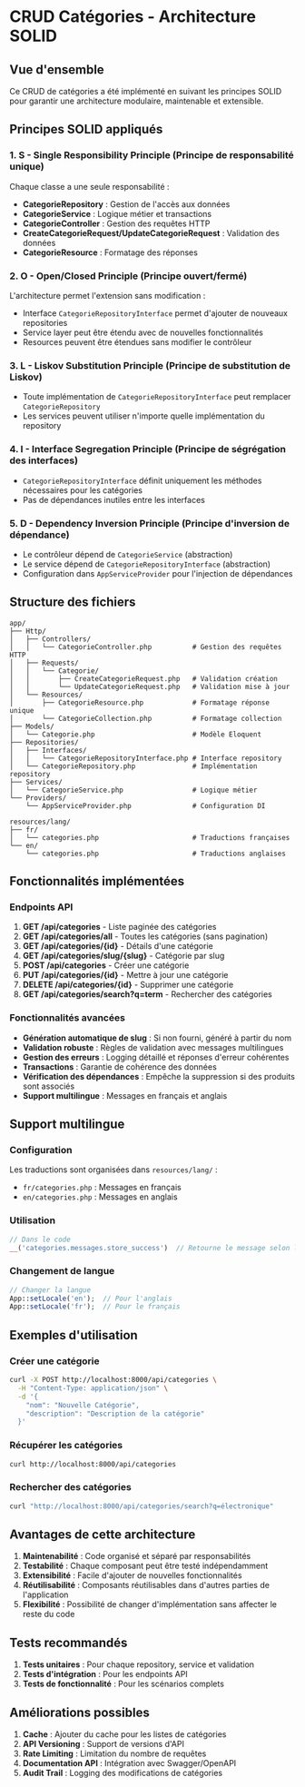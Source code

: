 # CRUD Catégories - Architecture SOLID

## Vue d'ensemble

Ce CRUD de catégories a été implémenté en suivant les principes SOLID pour garantir une architecture modulaire, maintenable et extensible.

## Principes SOLID appliqués

### 1. **S** - Single Responsibility Principle (Principe de responsabilité unique)

Chaque classe a une seule responsabilité :

- **CategorieRepository** : Gestion de l'accès aux données
- **CategorieService** : Logique métier et transactions
- **CategorieController** : Gestion des requêtes HTTP
- **CreateCategorieRequest/UpdateCategorieRequest** : Validation des données
- **CategorieResource** : Formatage des réponses

### 2. **O** - Open/Closed Principle (Principe ouvert/fermé)

L'architecture permet l'extension sans modification :

- Interface `CategorieRepositoryInterface` permet d'ajouter de nouveaux repositories
- Service layer peut être étendu avec de nouvelles fonctionnalités
- Resources peuvent être étendues sans modifier le contrôleur

### 3. **L** - Liskov Substitution Principle (Principe de substitution de Liskov)

- Toute implémentation de `CategorieRepositoryInterface` peut remplacer `CategorieRepository`
- Les services peuvent utiliser n'importe quelle implémentation du repository

### 4. **I** - Interface Segregation Principle (Principe de ségrégation des interfaces)

- `CategorieRepositoryInterface` définit uniquement les méthodes nécessaires pour les catégories
- Pas de dépendances inutiles entre les interfaces

### 5. **D** - Dependency Inversion Principle (Principe d'inversion de dépendance)

- Le contrôleur dépend de `CategorieService` (abstraction)
- Le service dépend de `CategorieRepositoryInterface` (abstraction)
- Configuration dans `AppServiceProvider` pour l'injection de dépendances

## Structure des fichiers

```
app/
├── Http/
│   ├── Controllers/
│   │   └── CategorieController.php          # Gestion des requêtes HTTP
│   ├── Requests/
│   │   └── Categorie/
│   │       ├── CreateCategorieRequest.php   # Validation création
│   │       └── UpdateCategorieRequest.php   # Validation mise à jour
│   └── Resources/
│       ├── CategorieResource.php            # Formatage réponse unique
│       └── CategorieCollection.php          # Formatage collection
├── Models/
│   └── Categorie.php                        # Modèle Eloquent
├── Repositories/
│   ├── Interfaces/
│   │   └── CategorieRepositoryInterface.php # Interface repository
│   └── CategorieRepository.php              # Implémentation repository
├── Services/
│   └── CategorieService.php                 # Logique métier
└── Providers/
    └── AppServiceProvider.php               # Configuration DI

resources/lang/
├── fr/
│   └── categories.php                       # Traductions françaises
└── en/
    └── categories.php                       # Traductions anglaises
```

## Fonctionnalités implémentées

### Endpoints API

1. **GET /api/categories** - Liste paginée des catégories
2. **GET /api/categories/all** - Toutes les catégories (sans pagination)
3. **GET /api/categories/{id}** - Détails d'une catégorie
4. **GET /api/categories/slug/{slug}** - Catégorie par slug
5. **POST /api/categories** - Créer une catégorie
6. **PUT /api/categories/{id}** - Mettre à jour une catégorie
7. **DELETE /api/categories/{id}** - Supprimer une catégorie
8. **GET /api/categories/search?q=term** - Rechercher des catégories

### Fonctionnalités avancées

- **Génération automatique de slug** : Si non fourni, généré à partir du nom
- **Validation robuste** : Règles de validation avec messages multilingues
- **Gestion des erreurs** : Logging détaillé et réponses d'erreur cohérentes
- **Transactions** : Garantie de cohérence des données
- **Vérification des dépendances** : Empêche la suppression si des produits sont associés
- **Support multilingue** : Messages en français et anglais

## Support multilingue

### Configuration

Les traductions sont organisées dans `resources/lang/` :

- `fr/categories.php` : Messages en français
- `en/categories.php` : Messages en anglais

### Utilisation

```php
// Dans le code
__('categories.messages.store_success')  // Retourne le message selon la locale
```

### Changement de langue

```php
// Changer la langue
App::setLocale('en');  // Pour l'anglais
App::setLocale('fr');  // Pour le français
```

## Exemples d'utilisation

### Créer une catégorie

```bash
curl -X POST http://localhost:8000/api/categories \
  -H "Content-Type: application/json" \
  -d '{
    "nom": "Nouvelle Catégorie",
    "description": "Description de la catégorie"
  }'
```

### Récupérer les catégories

```bash
curl http://localhost:8000/api/categories
```

### Rechercher des catégories

```bash
curl "http://localhost:8000/api/categories/search?q=électronique"
```

## Avantages de cette architecture

1. **Maintenabilité** : Code organisé et séparé par responsabilités
2. **Testabilité** : Chaque composant peut être testé indépendamment
3. **Extensibilité** : Facile d'ajouter de nouvelles fonctionnalités
4. **Réutilisabilité** : Composants réutilisables dans d'autres parties de l'application
5. **Flexibilité** : Possibilité de changer d'implémentation sans affecter le reste du code

## Tests recommandés

1. **Tests unitaires** : Pour chaque repository, service et validation
2. **Tests d'intégration** : Pour les endpoints API
3. **Tests de fonctionnalité** : Pour les scénarios complets

## Améliorations possibles

1. **Cache** : Ajouter du cache pour les listes de catégories
2. **API Versioning** : Support de versions d'API
3. **Rate Limiting** : Limitation du nombre de requêtes
4. **Documentation API** : Intégration avec Swagger/OpenAPI
5. **Audit Trail** : Logging des modifications de catégories 